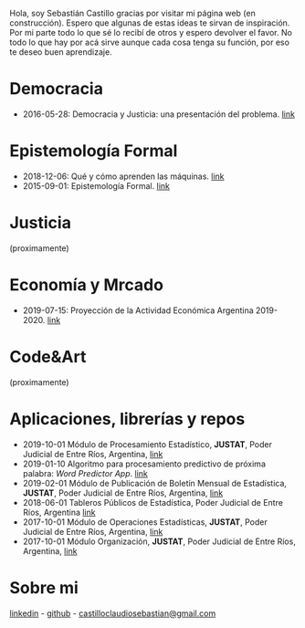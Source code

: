 Hola, soy Sebastián Castillo gracias por visitar mi página web (en construcción). Espero que algunas de estas ideas te sirvan de inspiración. Por mi parte todo lo que sé lo recibí de otros y espero devolver el favor. No todo lo que hay por acá sirve aunque cada cosa tenga su función, por eso te deseo buen aprendizaje.  

# Democracia
- 2016-05-28: Democracia y Justicia: una presentación del problema. [link](https://castillosebastian.github.io/democracia/Democracia_y_Justicia__una_presentacion_del_problema.html)

# Epistemología Formal
- 2018-12-06: Qué y cómo aprenden las máquinas. [link](https://castillosebastian.github.io/epistemologia_formal/Qué-y-cómo-aprenden-las-redes-neuronales.html)
- 2015-09-01: Epistemología Formal. [link](https://castillosebastian.github.io/epistemologia_formal/epistemología_formal.html)   

# Justicia
(proximamente)

# Economía y Mrcado
- 2019-07-15: Proyección de la Actividad Económica Argentina 2019-2020. [link](https://castillosebastian.github.io/economía_mercado/Proyección_Actividad_Económica_2019_2020.html)

# Code&Art
(proximamente)

# Aplicaciones, librerías y repos
- 2019-10-01 Módulo de Procesamiento Estadístico, **JUSTAT**, Poder Judicial de Entre Ríos, Argentina, [link](https://bitbucket.org/apgye/apgyeprocesamiento/src/master/)    
- 2019-01-10 Algoritmo para procesamiento predictivo de próxima palabra: *Word Predictor App*. 
[link](https://castillocs.shinyapps.io/shiny_app/)      
- 2019-02-01 Módulo de Publicación de Boletín Mensual de Estadística, **JUSTAT**, Poder Judicial de Entre Ríos, Argentina, [link](https://bitbucket.org/apgye/apgyeinformes/src/master/)
- 2018-06-01 Tableros Públicos de Estadística, Poder Judicial de Entre Ríos, Argentina [link](https://bitbucket.org/apgye/tablero/src/master/)    
- 2017-10-01 Módulo de Operaciones Estadísticas, **JUSTAT**, Poder Judicial de Entre Ríos, Argentina, [link](https://bitbucket.org/apgye/apgyeoperationsjuser/src/master/)    
- 2017-10-01 Módulo Organización, **JUSTAT**, Poder Judicial de Entre Ríos, Argentina, [link](https://bitbucket.org/apgye/apgyejuserorganization/src/master/)     

# Sobre mi
[linkedin](https://www.linkedin.com/in/claudio-sebasti%C3%A1n-castillo-846a91110/) -  [github](https://github.com/castillosebastian) - castilloclaudiosebastian@gmail.com


